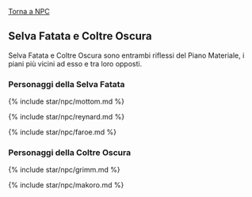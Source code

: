 [Torna a NPC](../npc.md)

## Selva Fatata e Coltre Oscura

Selva Fatata e Coltre Oscura sono entrambi riflessi del Piano Materiale, i piani più vicini ad esso e tra loro opposti.

### Personaggi della Selva Fatata

{% include star/npc/mottom.md %}

{% include star/npc/reynard.md %}

{% include star/npc/faroe.md %}

### Personaggi della Coltre Oscura

{% include star/npc/grimm.md %}

{% include star/npc/makoro.md %}

